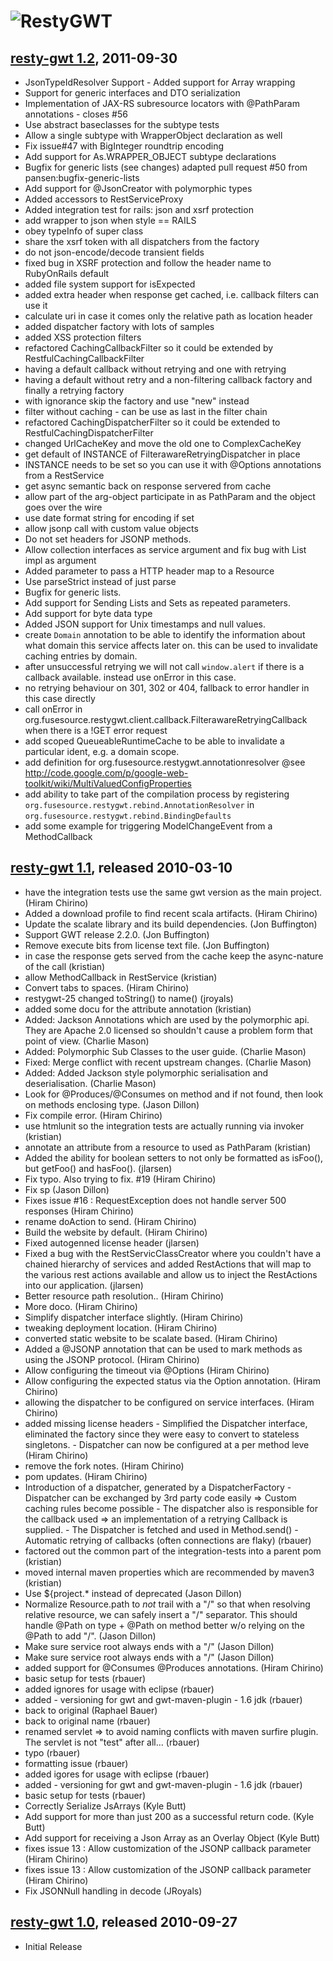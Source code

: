 # ![RestyGWT](http://restygwt.fusesource.org/images/restygwt-logo.png)

## [resty-gwt 1.2](http://restygwt.fusesource.org/blog/release-1-2.html), 2011-09-30

* JsonTypeIdResolver Support - Added support for Array wrapping
* Support for generic interfaces and DTO serialization
* Implementation of JAX-RS subresource locators with @PathParam annotations - closes #56
* Use abstract baseclasses for the subtype tests
* Allow a single subtype with WrapperObject declaration as well
* Fix issue#47 with BigInteger roundtrip encoding
* Add support for As.WRAPPER_OBJECT subtype declarations
* Bugfix for generic lists (see changes) adapted pull request #50 from pansen:bugfix-generic-lists
* Add support for @JsonCreator with polymorphic types
* Added accessors to RestServiceProxy
* Added integration test for rails: json and xsrf protection
* add wrapper to json when style == RAILS
* obey typeInfo of super class
* share the xsrf token with all dispatchers from the factory
* do not json-encode/decode transient fields
* fixed bug in XSRF protection and follow the header name to RubyOnRails default
* added file system support for isExpected
* added extra header when response get cached, i.e. callback filters can use it
* calculate uri in case it comes only the relative path as location header
* added dispatcher factory with lots of samples
* added XSS protection filters
* refactored CachingCallbackFilter so it could be extended by RestfulCachingCallbackFilter
* having a default callback without retrying and one with retrying
* having a default without retry and a non-filtering callback factory and finally a retrying factory
* with ignorance skip the factory and use "new" instead
* filter without caching - can be use as last in the filter chain
* refactored CachingDispatcherFilter so it could be extended to RestfulCachingDispatcherFilter
* changed UrlCacheKey and move the old one to ComplexCacheKey
* get default of INSTANCE of FilterawareRetryingDispatcher in place
* INSTANCE needs to be set so you can use it with @Options annotations from a RestService
* get async semantic back on response servered from cache
* allow part of the arg-object participate in as PathParam and the object goes over the wire
* use date format string for encoding if set
* allow jsonp call with custom value objects
* Do not set headers for JSONP methods.
* Allow collection interfaces as service argument and fix bug with List impl as argument
* Added parameter to pass a HTTP header map to a Resource
* Use parseStrict instead of just parse
* Bugfix for generic lists.
* Add support for Sending Lists and Sets as repeated parameters.
* Add support for byte data type
* Added JSON support for Unix timestamps and null values.
* create ``Domain`` annotation to be able to identify the information about what domain
  this service affects later on. this can be used to invalidate caching entries by domain. 
* after unsuccessful retrying we will not call ``window.alert`` if there is a callback
  available. instead use onError in this case. 
* no retrying behaviour on 301, 302 or 404, fallback to error handler in this case directly
* call onError in org.fusesource.restygwt.client.callback.FilterawareRetryingCallback
  when there is a !GET error request
* add scoped QueueableRuntimeCache to be able to invalidate a particular ident, e.g.
  a domain scope.
* add definition for org.fusesource.restygwt.annotationresolver
  @see http://code.google.com/p/google-web-toolkit/wiki/MultiValuedConfigProperties
* add ability to take part of the compilation process by registering 
  ``org.fusesource.restygwt.rebind.AnnotationResolver`` in 
  ``org.fusesource.restygwt.rebind.BindingDefaults``
* add some example for triggering ModelChangeEvent from a MethodCallback

## [resty-gwt 1.1](http://restygwt.fusesource.org/blog/release-1-1.html), released 2010-03-10

* have the integration tests use the same gwt version as the main project. (Hiram Chirino)
* Added a download profile to find recent scala artifacts. (Hiram Chirino)
* Update the scalate library and its build dependencies. (Jon Buffington)
* Support GWT release 2.2.0. (Jon Buffington)
* Remove execute bits from license text file. (Jon Buffington)
* in case the response gets served from the cache keep the async-nature of the call (kristian)
* allow MethodCallback<Void> in RestService (kristian)
* Convert tabs to spaces. (Hiram Chirino)
* restygwt-25 changed toString() to name() (jroyals)
* added some docu for the attribute annotation (kristian)
* Added: Jackson Annotations which are used by the polymorphic api. They are Apache 2.0 licensed so shouldn't cause a problem form that point of view. (Charlie Mason)
* Added: Polymorphic Sub Classes to the user guide. (Charlie Mason)
* Fixed: Merge conflict with recent upstream changes. (Charlie Mason)
* Added: Added Jackson style polymorphic serialisation and deserialisation. (Charlie Mason)
* Look for @Produces/@Consumes on method and if not found, then look on methods enclosing type. (Jason Dillon)
* Fix compile error. (Hiram Chirino)
* use htmlunit so the integration tests are actually running via invoker (kristian)
* annotate an attribute from a resource to used as PathParam (kristian)
* Added the ability for boolean setters to not only be formatted as isFoo(), but getFoo() and hasFoo(). (jlarsen)
* Fix typo. Also trying to fix. #19 (Hiram Chirino)
* Fix sp (Jason Dillon)
* Fixes issue #16 : RequestException does not handle server 500 responses (Hiram Chirino)
* rename doAction to send. (Hiram Chirino)
* Build the website by default. (Hiram Chirino)
* Fixed autogenned license header (jlarsen)
* Fixed a bug with the RestServicClassCreator where you couldn't have a chained hierarchy of services and added RestActions that will map to the various rest actions available and allow us to inject the RestActions into our application. (jlarsen)
* Better resource path resolution.. (Hiram Chirino)
* More doco. (Hiram Chirino)
* Simplify dispatcher interface slightly. (Hiram Chirino)
* tweaking deployment location. (Hiram Chirino)
* converted static website to be scalate based. (Hiram Chirino)
* Added a @JSONP annotation that can be used to mark methods as using the JSONP protocol. (Hiram Chirino)
* Allow configuring the timeout via @Options (Hiram Chirino)
* Allow configuring the expected status via the Option annotation. (Hiram Chirino)
* allowing the dispatcher to be configured on service interfaces. (Hiram Chirino)
* added missing license headers - Simplified the Dispatcher interface, eliminated the factory since they were easy to convert to stateless singletons. - Dispatcher can now be configured at a per method leve (Hiram Chirino)
* remove the fork notes. (Hiram Chirino)
* pom updates. (Hiram Chirino)
* Introduction of a dispatcher, generated by a DispatcherFactory - Dispatcher can be exchanged by 3rd party code easily => Custom caching rules become possible - The dispatcher also is responsible for the callback used => an implementation of a retrying Callback is supplied. - The Dispatcher is fetched and used in Method.send() - Automatic retrying of callbacks (often connections are flaky) (rbauer)
* factored out the common part of the integration-tests into a parent pom (kristian)
* moved internal maven properties which are recommended by maven3 (kristian)
* Use ${project.* instead of deprecated (Jason Dillon)
* Normalize Resource.path to *not* trail with a "/" so that when resolving relative resource, we can safely insert a "/" separator. This should handle @Path on type + @Path on method better w/o relying on the @Path to add "/". (Jason Dillon)
* Make sure service root always ends with a "/" (Jason Dillon)
* Make sure service root always ends with a "/" (Jason Dillon)
* added support for @Consumes @Produces annotations. (Hiram Chirino)
* basic setup for tests (rbauer)
* added ignores for usage with eclipse (rbauer)
* added - versioning for gwt and gwt-maven-plugin - 1.6 jdk (rbauer)
* back to original (Raphael Bauer)
* back to original name (rbauer)
* renamed servlet => to avoid naming conflicts with maven surfire plugin. The servlet is not "test" after all... (rbauer)
* typo (rbauer)
* formatting issue (rbauer)
* added igores for usage with eclipse (rbauer)
* added - versioning for gwt and gwt-maven-plugin - 1.6 jdk (rbauer)
* basic setup for tests (rbauer)
* Correctly Serialize JsArrays (Kyle Butt)
* Add support for more than just 200 as a successful return code. (Kyle Butt)
* Add support for receiving a Json Array as an Overlay Object (Kyle Butt)
* fixes issue 13 : Allow customization of the JSONP callback parameter (Hiram Chirino)
* fixes issue 13 : Allow customization of the JSONP callback parameter (Hiram Chirino)
* Fix JSONNull handling in decode (JRoyals)

## [resty-gwt 1.0](http://restygwt.fusesource.org/blog/release-1-0.html), released 2010-09-27

* Initial Release
